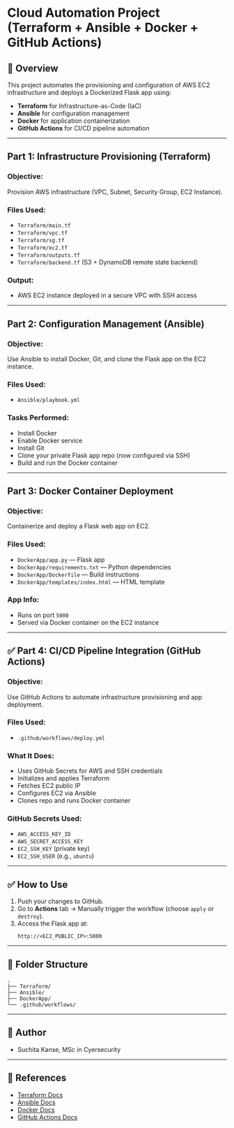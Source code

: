 # Cloud Automation Project (Terraform + Ansible + Docker + GitHub Actions)

## 🔧 Overview

This project automates the provisioning and configuration of AWS EC2 infrastructure and deploys a Dockerized Flask app using:

- **Terraform** for Infrastructure-as-Code (IaC)
- **Ansible** for configuration management
- **Docker** for application containerization
- **GitHub Actions** for CI/CD pipeline automation

---

##  Part 1: Infrastructure Provisioning (Terraform)

### Objective:
Provision AWS infrastructure (VPC, Subnet, Security Group, EC2 Instance).

### Files Used:
- `Terraform/main.tf`  
- `Terraform/vpc.tf`  
- `Terraform/sg.tf`  
- `Terraform/ec2.tf`  
- `Terraform/outputs.tf`  
- `Terraform/backend.tf` (S3 + DynamoDB remote state backend)

### Output:
- AWS EC2 instance deployed in a secure VPC with SSH access

---

## Part 2: Configuration Management (Ansible)

### Objective:
Use Ansible to install Docker, Git, and clone the Flask app on the EC2 instance.

### Files Used:
- `Ansible/playbook.yml`

### Tasks Performed:
- Install Docker
- Enable Docker service
- Install Git
- Clone your private Flask app repo (now configured via SSH)
- Build and run the Docker container

---

##  Part 3: Docker Container Deployment

### Objective:
Containerize and deploy a Flask web app on EC2.

### Files Used:
- `DockerApp/app.py` — Flask app
- `DockerApp/requirements.txt` — Python dependencies
- `DockerApp/Dockerfile` — Build instructions
- `DockerApp/templates/index.html` — HTML template

### App Info:
- Runs on port `5000`
- Served via Docker container on the EC2 instance

---

## ✅ Part 4: CI/CD Pipeline Integration (GitHub Actions)

### Objective:
Use GitHub Actions to automate infrastructure provisioning and app deployment.

### Files Used:
- `.github/workflows/deploy.yml`

### What It Does:
- Uses GitHub Secrets for AWS and SSH credentials
- Initializes and applies Terraform
- Fetches EC2 public IP
- Configures EC2 via Ansible
- Clones repo and runs Docker container

### GitHub Secrets Used:
- `AWS_ACCESS_KEY_ID`
- `AWS_SECRET_ACCESS_KEY`
- `EC2_SSH_KEY` (private key)
- `EC2_SSH_USER` (e.g., `ubuntu`)

---

## ✅ How to Use

1. Push your changes to GitHub.
2. Go to **Actions** tab → Manually trigger the workflow (choose `apply` or `destroy`).
3. Access the Flask app at:
   ```
   http://<EC2_PUBLIC_IP>:5000
   ```

---

## 📁 Folder Structure

```
.
├── Terraform/
├── Ansible/
├── DockerApp/
└── .github/workflows/
```

---

## 🧾 Author

- Suchita Kanse, MSc in Cyersecurity


---

## 🔗 References

- [Terraform Docs](https://developer.hashicorp.com/terraform/docs)
- [Ansible Docs](https://docs.ansible.com/)
- [Docker Docs](https://docs.docker.com/)
- [GitHub Actions Docs](https://docs.github.com/en/actions)
